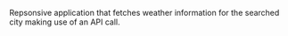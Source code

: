 Repsonsive application that fetches weather information for the searched city making use of an API call.